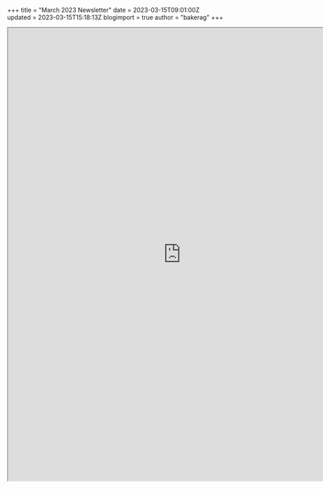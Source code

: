 +++
title = "March 2023 Newsletter"
date = 2023-03-15T09:01:00Z
updated = 2023-03-15T15:18:13Z
blogimport = true 
author = "bakerag"
+++


<iframe src="https://drive.google.com/file/d/1pFru1yk6UA4r8JzONXT3TWdlW1YGKM1o/preview" width="800" height="1048" allow="autoplay"></iframe>
